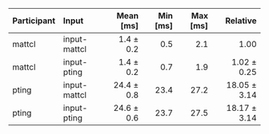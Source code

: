 | Participant | Input | Mean [ms] | Min [ms] | Max [ms] | Relative |
|:---|:---|---:|---:|---:|---:|
| mattcl | input-mattcl | 1.4 ± 0.2 | 0.5 | 2.1 | 1.00 |
| mattcl | input-pting | 1.4 ± 0.2 | 0.7 | 1.9 | 1.02 ± 0.25 |
| pting | input-mattcl | 24.4 ± 0.8 | 23.4 | 27.2 | 18.05 ± 3.14 |
| pting | input-pting | 24.6 ± 0.6 | 23.7 | 27.5 | 18.17 ± 3.14 |

